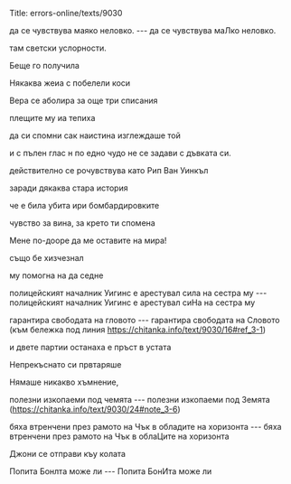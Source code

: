 Title: errors-online/texts/9030

да се чувствува маяко неловко. --- да се чувствува маЛко неловко.

там светски услорности.

Беще го получила

Някаква жеиа с побелели коси

Вера се аболира за още три списания

плещите му иа тепиха

да си спомни сак наистина изглеждаше той

и с пълен глас н по едно чудо не се задави с дъвката си.

действително се pочувствува като Рип Ван Уинкъл

заради дякаква стара история

че е била убита ири бомбардировките

чувство за вина, за крето ти спомена

Мене по-дооре да ме оставите на мира!

също бе хизчезнал

му помогна на да седне

полицейският началник Уигинс е арестувал сила на сестра му --- полицейският началник Уигинс е арестувал сиНа на сестра му

гарантира свободата на гловото --- гарантира свободата на Словото (към бележка под линия 
 https://chitanka.info/text/9030/16#ref_3-1)

и двете партии останаха е пръст в устата

Непрекъснато си првтаряше

Нямаше никакво хъмнение,

полезни изкопаеми под чемята --- полезни изкопаеми под Земята (https://chitanka.info/text/9030/24#note_3-6)

бяха втренчени през рамото на Чък в обладите на хоризонта --- бяха втренчени през рамото на Чък в облаЦите на хоризонта

Джони се отправи къу колата

Попита Бонлта може ли --- Попита БонИта може ли
